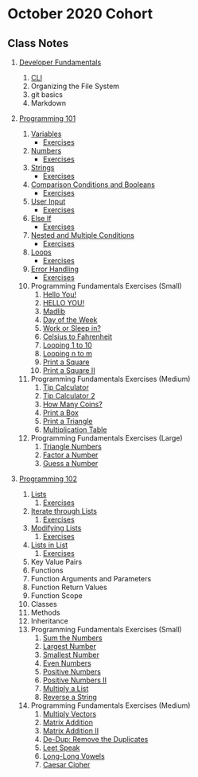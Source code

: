 # **October 2020 Cohort**
>
>
## **Class Notes**
>
>

1. [Developer Fundamentals](https://github.com/crystalatk/Digital-Crafts-Classes/tree/master/1-commandline "Folder of Day 1 Notes") 

    1. [CLI](https://github.com/crystalatk/Digital-Crafts-Classes/blob/master/1-commandline/command-line.md "Command Line Notes")
    1. Organizing the File System
    1. git basics
    1. Markdown
>
>
2. [Programming 101](https://github.com/crystalatk/Digital-Crafts-Classes/tree/master/2-programming101 "Programming 101 Main File")
    1. [Variables](https://github.com/crystalatk/Digital-Crafts-Classes/blob/master/2-programming101/variables.py)
         - [Exercises](https://github.com/crystalatk/Digital-Crafts-Classes/blob/master/2-programming101/variable-execises.py)
    1. [Numbers](https://github.com/crystalatk/Digital-Crafts-Classes/blob/master/2-programming101/number.py)
         - [Exercises](https://github.com/crystalatk/Digital-Crafts-Classes/blob/master/2-programming101/number-exercises.py)
    1. [Strings](https://github.com/crystalatk/Digital-Crafts-Classes/blob/master/2-programming101/string.py)
         - [Exercises](https://github.com/crystalatk/Digital-Crafts-Classes/blob/master/2-programming101/string-exercises.py)
    1. [Comparison Conditions and Booleans](https://github.com/crystalatk/Digital-Crafts-Classes/blob/master/2-programming101/conditions.py)
         - [Exercises](https://github.com/crystalatk/Digital-Crafts-Classes/blob/master/2-programming101/conditions-exercises.py)
    1. [User Input](https://github.com/crystalatk/Digital-Crafts-Classes/blob/master/2-programming101/user-input.py)
          - [Exercises](https://github.com/crystalatk/Digital-Crafts-Classes/blob/master/2-programming101/user-input-exercises.py)
    1. [Else If](https://github.com/crystalatk/Digital-Crafts-Classes/blob/master/2-programming101/else-if.py)
          - [Exercises](https://github.com/crystalatk/Digital-Crafts-Classes/blob/master/2-programming101/else-if-exercises.py)
    1. [Nested and Multiple Conditions](https://github.com/crystalatk/Digital-Crafts-Classes/blob/master/2-programming101/nesting.py)
          - [Exercises](https://github.com/crystalatk/Digital-Crafts-Classes/blob/master/2-programming101/nesting-exercises.py)
    1. [Loops](https://github.com/crystalatk/Digital-Crafts-Classes/blob/master/2-programming101/loops.py)
          - [Exercises](https://github.com/crystalatk/Digital-Crafts-Classes/blob/master/2-programming101/loops-exercises.py)
    1. [Error Handling](https://github.com/crystalatk/Digital-Crafts-Classes/blob/master/2-programming101/error.py)
          - [Exercises](https://github.com/crystalatk/Digital-Crafts-Classes/blob/master/2-programming101/error-exercises.py)
     1. Programming Fundamentals Exercises (Small)
          1. [Hello You!](https://github.com/crystalatk/Digital-Crafts-Classes/blob/master/2-programming101/pf_small_1.py)
          1. [HELLO YOU!](https://github.com/crystalatk/Digital-Crafts-Classes/blob/master/2-programming101/pf_small_2.py)
          1. [Madlib](https://github.com/crystalatk/Digital-Crafts-Classes/blob/master/2-programming101/pf_small_3.py)
          1. [Day of the Week](https://github.com/crystalatk/Digital-Crafts-Classes/blob/master/2-programming101/pf_small_4.py)
          1. [Work or Sleep in?](https://github.com/crystalatk/Digital-Crafts-Classes/blob/master/2-programming101/pf_small_5.py)
          1. [Celsius to Fahrenheit](https://github.com/crystalatk/Digital-Crafts-Classes/blob/master/2-programming101/pf_small_6.py)
          1. [Looping 1 to 10](https://github.com/crystalatk/Digital-Crafts-Classes/blob/master/2-programming101/pf_small_7.py)
          1. [Looping n to m](https://github.com/crystalatk/Digital-Crafts-Classes/blob/master/2-programming101/pf_small_8.py)
          1. [Print a Square](https://github.com/crystalatk/Digital-Crafts-Classes/blob/master/2-programming101/pf_small_9.py)
          1. [Print a Square II](https://github.com/crystalatk/Digital-Crafts-Classes/blob/master/2-programming101/pf_small_10.py)
     1. Programming Fundamentals Exercises (Medium)
          1. [Tip Calculator](https://github.com/crystalatk/Digital-Crafts-Classes/blob/master/2-programming101/pf_medium_1.py)
          1. [Tip Calculator 2](https://github.com/crystalatk/Digital-Crafts-Classes/blob/master/2-programming101/pf_medium_2.py)
          1. [How Many Coins?](https://github.com/crystalatk/Digital-Crafts-Classes/blob/master/2-programming101/pf_medium_3.py)
          1. [Print a Box](https://github.com/crystalatk/Digital-Crafts-Classes/blob/master/2-programming101/pf_medium_4.py)
          1. [Print a Triangle](https://github.com/crystalatk/Digital-Crafts-Classes/blob/master/2-programming101/pf_medium_5.py)
          1. [Multiplication Table](https://github.com/crystalatk/Digital-Crafts-Classes/blob/master/2-programming101/pf_medium_6.py)
     1. Programming Fundamentals Exercises (Large)
          1. [Triangle Numbers](https://github.com/crystalatk/Digital-Crafts-Classes/blob/master/2-programming101/pf_big_1.py)
          1. [Factor a Number](https://github.com/crystalatk/Digital-Crafts-Classes/blob/master/2-programming101/pf_big_2.py)
          1. [Guess a Number](https://github.com/crystalatk/Digital-Crafts-Classes/blob/master/2-programming101/pf_big_3.py)
          

1. [Programming 102](https://github.com/crystalatk/Digital-Crafts-Classes/tree/master/3-programming102)
    1. [Lists](https://github.com/crystalatk/Digital-Crafts-Classes/blob/master/3-programming102/1_lists.py)
          1. [Exercises](https://github.com/crystalatk/Digital-Crafts-Classes/blob/master/3-programming102/1_lists_exercises.py)
    1. [Iterate through Lists](https://github.com/crystalatk/Digital-Crafts-Classes/blob/master/3-programming102/2_iterate_through_list.py)
          1. [Exercises](https://github.com/crystalatk/Digital-Crafts-Classes/blob/master/3-programming102/2_iterate_through_list_exercise.py)
    1. [Modifying Lists](https://github.com/crystalatk/Digital-Crafts-Classes/blob/master/3-programming102/3_modifying_lists.py)
          1. [Exercises](https://github.com/crystalatk/Digital-Crafts-Classes/blob/master/3-programming102/3_modifying_lists_exercises.py)
    1. [Lists in List](https://github.com/crystalatk/Digital-Crafts-Classes/blob/master/3-programming102/4_lists_in_lists.py)
          1. [Exercises](https://github.com/crystalatk/Digital-Crafts-Classes/blob/master/3-programming102/4_lists_in_lists_exercises.py)
    1. Key Value Pairs
    1. Functions
    1. Function Arguments and Parameters
    1. Function Return Values
    1. Function Scope
    1. Classes
    1. Methods
    1. Inheritance
    1. Programming Fundamentals Exercises (Small)
          1. [Sum the Numbers](https://github.com/crystalatk/Digital-Crafts-Classes/blob/master/3-programming102/pf_small_1.py)
          1. [Largest Number](https://github.com/crystalatk/Digital-Crafts-Classes/blob/master/3-programming102/pf_small_2.py)
          1. [Smallest Number](https://github.com/crystalatk/Digital-Crafts-Classes/blob/master/3-programming102/pf_small_3.py)
          1. [Even Numbers](https://github.com/crystalatk/Digital-Crafts-Classes/blob/master/3-programming102/pf_small_4.py)
          1. [Positive Numbers](https://github.com/crystalatk/Digital-Crafts-Classes/blob/master/3-programming102/pf_small_5.py)
          1. [Positive Numbers II](https://github.com/crystalatk/Digital-Crafts-Classes/blob/master/3-programming102/pf_small_6.py)
          1. [Multiply a List](https://github.com/crystalatk/Digital-Crafts-Classes/blob/master/3-programming102/pf_small_7.py)
          1. [Reverse a String](https://github.com/crystalatk/Digital-Crafts-Classes/blob/master/3-programming102/pf_small_8.py)
    1. Programming Fundamentals Exercises (Medium)
          1. [Multiply Vectors](https://github.com/crystalatk/Digital-Crafts-Classes/blob/master/3-programming102/pf_medium_1.py)
          1. [Matrix Addition](https://github.com/crystalatk/Digital-Crafts-Classes/blob/master/3-programming102/pf_medium_2.py)
          1. [Matrix Addition II](https://github.com/crystalatk/Digital-Crafts-Classes/blob/master/3-programming102/pf_medium_3.py)
          1. [De-Dup: Remove the Duplicates](https://github.com/crystalatk/Digital-Crafts-Classes/blob/master/3-programming102/pf_medium_4.py)
          1. [Leet Speak](https://github.com/crystalatk/Digital-Crafts-Classes/blob/master/3-programming102/pf_medium_5.py)
          1. [Long-Long Vowels](https://github.com/crystalatk/Digital-Crafts-Classes/blob/master/3-programming102/pf_medium_6.py)
          1. [Caesar Cipher](https://github.com/crystalatk/Digital-Crafts-Classes/blob/master/3-programming102/pf_medium_7.py)
          

